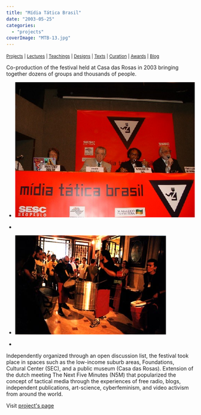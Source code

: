 ```yaml
---
title: "Mídia Tática Brasil"
date: "2003-05-25"
categories: 
  - "projects"
coverImage: "MTB-13.jpg"
---
```


<small>[Projects](../projects.html) | [Lectures](../lectures.html) | [Teachings](../teachings.html) | [Designs](../designs.html) | [Texts](../texts.html) | [Curation](../curation.html) | [Awards](../awards.html) | <a href="https://readruiz.medium.com/" target="_blank">Blog</a></small>

Co-production of the festival held at Casa das Rosas in 2003 bringing together dozens of groups and thousands of people.

- <a href="https://thisismyart.eratudomato.online/wp-content/uploads/sites/11/2020/05/MTB-07.jpg"><img src="images/MTB-07.jpg" alt="" /></a>
    
- <a href="https://thisismyart.eratudomato.online/wp-content/uploads/sites/11/2020/05/MTB-16.jpg"><img src="images/MTB-16-1024x768.jpg" alt="" /></a>
    
- <a href="https://thisismyart.eratudomato.online/wp-content/uploads/sites/11/2020/05/MTB-42.jpg"><img src="images/MTB-42.jpg" alt="" /></a>
    
- <a href="https://thisismyart.eratudomato.online/wp-content/uploads/sites/11/2020/05/MTB-10.jpg"><img src="images/MTB-10-1024x768.jpg" alt="" /></a>
    

Independently organized through an open discussion list, the festival took place in spaces such as the low-income suburb areas, Foundations, Cultural Center (SEC), and a public museum (Casa das Rosas). Extension of the dutch meeting The Next Five Minutes (N5M) that popularized the concept of tactical media through the experiences of free radio, blogs, independent publications, art-science, cyberfeminism, and video activism from around the world.

Visit [project's page](https://midiatatica.info/blog/2018/10/16/midia-tatica-brasil/)
